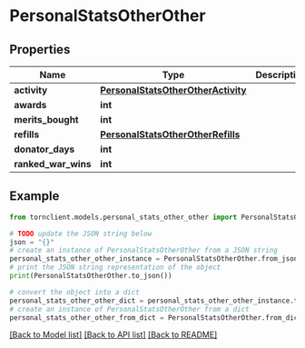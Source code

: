 # PersonalStatsOtherOther


## Properties

Name | Type | Description | Notes
------------ | ------------- | ------------- | -------------
**activity** | [**PersonalStatsOtherOtherActivity**](PersonalStatsOtherOtherActivity.md) |  | 
**awards** | **int** |  | 
**merits_bought** | **int** |  | 
**refills** | [**PersonalStatsOtherOtherRefills**](PersonalStatsOtherOtherRefills.md) |  | 
**donator_days** | **int** |  | 
**ranked_war_wins** | **int** |  | 

## Example

```python
from tornclient.models.personal_stats_other_other import PersonalStatsOtherOther

# TODO update the JSON string below
json = "{}"
# create an instance of PersonalStatsOtherOther from a JSON string
personal_stats_other_other_instance = PersonalStatsOtherOther.from_json(json)
# print the JSON string representation of the object
print(PersonalStatsOtherOther.to_json())

# convert the object into a dict
personal_stats_other_other_dict = personal_stats_other_other_instance.to_dict()
# create an instance of PersonalStatsOtherOther from a dict
personal_stats_other_other_from_dict = PersonalStatsOtherOther.from_dict(personal_stats_other_other_dict)
```
[[Back to Model list]](../README.md#documentation-for-models) [[Back to API list]](../README.md#documentation-for-api-endpoints) [[Back to README]](../README.md)


